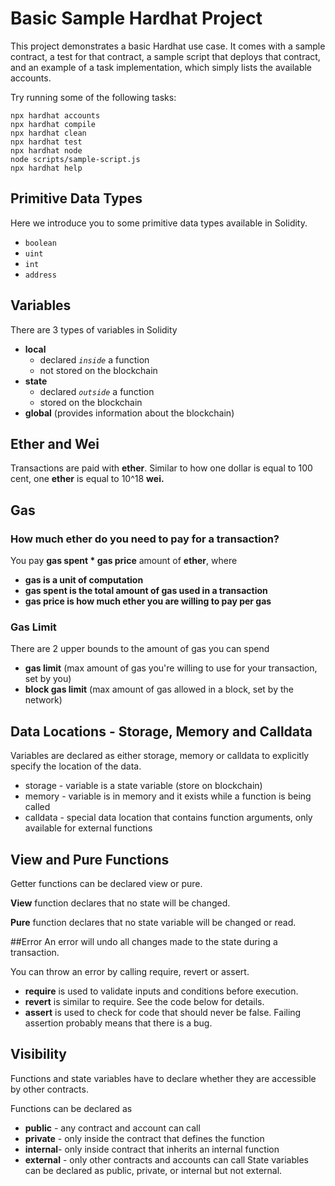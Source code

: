 # Basic Sample Hardhat Project

This project demonstrates a basic Hardhat use case. It comes with a sample contract, a test for that contract, a sample script that deploys that contract, and an example of a task implementation, which simply lists the available accounts.

Try running some of the following tasks:

```shell
npx hardhat accounts
npx hardhat compile
npx hardhat clean
npx hardhat test
npx hardhat node
node scripts/sample-script.js
npx hardhat help
```

## Primitive Data Types

Here we introduce you to some primitive data types available in Solidity.

- `boolean`
- `uint`
- `int`
- `address`

## Variables

There are 3 types of variables in Solidity

- **local**
  - declared _`inside`_ a function
  - not stored on the blockchain
- **state**
  - declared _`outside`_ a function
  - stored on the blockchain
- **global** (provides information about the blockchain)

## Ether and Wei

Transactions are paid with **ether**.
Similar to how one dollar is equal to 100 cent, one **ether** is equal to 10^18 **wei.**

## Gas

### How much ether do you need to pay for a transaction?

You pay **gas spent \* gas price** amount of **ether**, where

- **gas is a unit of computation**
- **gas spent is the total amount of gas used in a transaction**
- **gas price is how much ether you are willing to pay per gas**

### Gas Limit

There are 2 upper bounds to the amount of gas you can spend

- **gas limit** (max amount of gas you're willing to use for your transaction, set by you)
- **block gas limit** (max amount of gas allowed in a block, set by the network)

## Data Locations - Storage, Memory and Calldata

Variables are declared as either storage, memory or calldata to explicitly specify the location of the data.

- storage - variable is a state variable (store on blockchain)
- memory - variable is in memory and it exists while a function is being called
- calldata - special data location that contains function arguments, only available for external functions

## View and Pure Functions

Getter functions can be declared view or pure.

**View** function declares that no state will be changed.

**Pure** function declares that no state variable will be changed or read.

##Error
An error will undo all changes made to the state during a transaction.

You can throw an error by calling require, revert or assert.

- **require** is used to validate inputs and conditions before execution.
- **revert** is similar to require. See the code below for details.
- **assert** is used to check for code that should never be false. Failing assertion probably means that there is a bug.

## Visibility

Functions and state variables have to declare whether they are accessible by other contracts.

Functions can be declared as

- **public** - any contract and account can call
- **private** - only inside the contract that defines the function
- **internal**- only inside contract that inherits an internal function
- **external** - only other contracts and accounts can call
State variables can be declared as public, private, or internal but not external.
